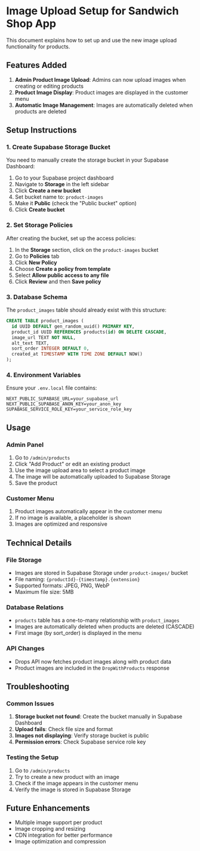 # Image Upload Setup for Sandwich Shop App

This document explains how to set up and use the new image upload functionality for products.

## Features Added

1. **Admin Product Image Upload**: Admins can now upload images when creating or editing products
2. **Product Image Display**: Product images are displayed in the customer menu
3. **Automatic Image Management**: Images are automatically deleted when products are deleted

## Setup Instructions

### 1. Create Supabase Storage Bucket

You need to manually create the storage bucket in your Supabase Dashboard:

1. Go to your Supabase project dashboard
2. Navigate to **Storage** in the left sidebar
3. Click **Create a new bucket**
4. Set bucket name to: `product-images`
5. Make it **Public** (check the "Public bucket" option)
6. Click **Create bucket**

### 2. Set Storage Policies

After creating the bucket, set up the access policies:

1. In the **Storage** section, click on the `product-images` bucket
2. Go to **Policies** tab
3. Click **New Policy**
4. Choose **Create a policy from template**
5. Select **Allow public access to any file**
6. Click **Review** and then **Save policy**

### 3. Database Schema

The `product_images` table should already exist with this structure:

```sql
CREATE TABLE product_images (
  id UUID DEFAULT gen_random_uuid() PRIMARY KEY,
  product_id UUID REFERENCES products(id) ON DELETE CASCADE,
  image_url TEXT NOT NULL,
  alt_text TEXT,
  sort_order INTEGER DEFAULT 0,
  created_at TIMESTAMP WITH TIME ZONE DEFAULT NOW()
);
```

### 4. Environment Variables

Ensure your `.env.local` file contains:

```env
NEXT_PUBLIC_SUPABASE_URL=your_supabase_url
NEXT_PUBLIC_SUPABASE_ANON_KEY=your_anon_key
SUPABASE_SERVICE_ROLE_KEY=your_service_role_key
```

## Usage

### Admin Panel

1. Go to `/admin/products`
2. Click "Add Product" or edit an existing product
3. Use the image upload area to select a product image
4. The image will be automatically uploaded to Supabase Storage
5. Save the product

### Customer Menu

1. Product images automatically appear in the customer menu
2. If no image is available, a placeholder is shown
3. Images are optimized and responsive

## Technical Details

### File Storage

- Images are stored in Supabase Storage under `product-images/` bucket
- File naming: `{productId}-{timestamp}.{extension}`
- Supported formats: JPEG, PNG, WebP
- Maximum file size: 5MB

### Database Relations

- `products` table has a one-to-many relationship with `product_images`
- Images are automatically deleted when products are deleted (CASCADE)
- First image (by sort_order) is displayed in the menu

### API Changes

- Drops API now fetches product images along with product data
- Product images are included in the `DropWithProducts` response

## Troubleshooting

### Common Issues

1. **Storage bucket not found**: Create the bucket manually in Supabase Dashboard
2. **Upload fails**: Check file size and format
3. **Images not displaying**: Verify storage bucket is public
4. **Permission errors**: Check Supabase service role key

### Testing the Setup

1. Go to `/admin/products`
2. Try to create a new product with an image
3. Check if the image appears in the customer menu
4. Verify the image is stored in Supabase Storage

## Future Enhancements

- Multiple image support per product
- Image cropping and resizing
- CDN integration for better performance
- Image optimization and compression
